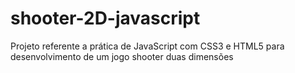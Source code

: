 # shooter-2D-javascript
Projeto referente a prática de JavaScript com CSS3 e HTML5 para desenvolvimento de um jogo shooter duas dimensões
